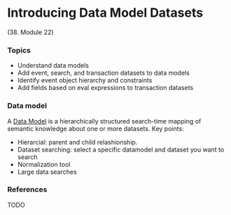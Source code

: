 # Introducing Data Model Datasets

(38. Module 22)
### Topics
* Understand data models
* Add event, search, and transaction datasets to data models
* Identify event object hierarchy and constraints
* Add fields based on eval expressions to transaction datasets

### Data model
A [Data Model](https://docs.splunk.com/Documentation/Splunk/9.0.3/Knowledge/Aboutdatamodels) is a hierarchically structured search-time mapping of semantic knowledge about one or more datasets.
Key points:
* Hierarcial: parent and child relashionship.
* Dataset searching: select a specific datamodel and dataset you want to search
* Normalization tool
* Large data searches


### References
TODO
